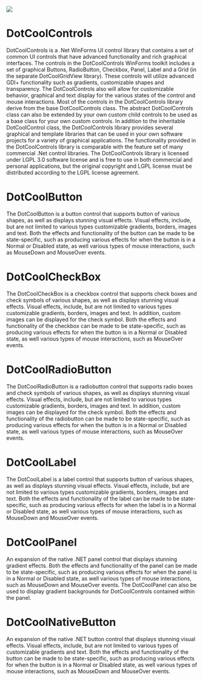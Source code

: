 ![](http://www.tiferix.com/Logos/DotCoolControlsLogo.jpg)



# DotCoolControls

DotCoolControls is a .Net WinForms UI control library that contains a set of common UI controls that have advanced functionality and rich graphical interfaces.  The controls in the DotCoolControls WinForms toolkit includes a set of graphical Buttons, RadioButton, Checkbox, Panel, Label and a Grid (in the separate DotCoolGridView library).  These controls will utilize advanced GDI+ functionality such as gradients, customizable shapes and transparency.  The DotCoolControls also will allow for customizable behavior, graphical and text display for the various states of the control and mouse interactions.  Most of the controls in the DotCoolControls library derive from the base DotCoolControls class.  The abstract DotCoolControls class can also be extended by your own custom child controls to be used as a base class for your own custom controls.  In addition to the inheritable DotCoolControl class, the DotCoolControls library provides several graphical and template libraries that can be used in your own software projects for a variety of graphical applications.  The functionality provided in the DotCoolControls library is comparable with the feature set of many commercial .Net control libraries.  The DotCoolControls library is licensed under LGPL 3.0 software license and is free to use in both commercial and personal applications, but the original copyright and LGPL license must be distributed according to the LGPL license agreement.





# DotCoolButton

The DotCoolButton is a button control that supports button of various shapes, as well as displays stunning visual effects.  Visual effects, include, but are not limited to various types customizable gradients, borders, images and text.  Both the effects and functionality of the button can be made to be state-specific, such as producing various effects for when the button is in a Normal or Disabled state, as well various types of mouse interactions, such as MouseDown and MouseOver events.

# DotCoolCheckBox
The DotCoolCheckBox is a checkbox control that supports check boxes and check symbols of various shapes, as well as displays stunning visual effects.  Visual effects, include, but are not limited to various types customizable gradients, borders, images and text.  In addition, custom images can be displayed for the check symbol.  Both the effects and functionality of the checkbox can be made to be state-specific, such as producing various effects for when the button is in a Normal or Disabled state, as well various types of mouse interactions, such as MouseOver events.

# DotCoolRadioButton
The DotCoolRadioButton is a radiobutton control that supports radio boxes and check symbols of various shapes, as well as displays stunning visual effects.  Visual effects, include, but are not limited to various types customizable gradients, borders, images and text.  In addition, custom images can be displayed for the check symbol.  Both the effects and functionality of the radiobutton can be made to be state-specific, such as producing various effects for when the button is in a Normal or Disabled state, as well various types of mouse interactions, such as MouseOver events.        

# DotCoolLabel
The DotCoolLabel is a label control that supports button of various shapes, as well as displays stunning visual effects.  Visual effects, include, but are not limited to various types customizable gradients, borders, images and text.  Both the effects and functionality of the label can be made to be state-specific, such as producing various effects for when the label is in a Normal or Disabled state, as well various types of mouse interactions, such as MouseDown and MouseOver events.

# DotCoolPanel
An expansion of the native .NET panel control that displays stunning gradient effects.  Both the effects and functionality of the panel can be made to be state-specific, such as producing various effects for when the panel is in a Normal or Disabled state, as well various types of mouse interactions, such as MouseDown and MouseOver events.  The DotCoolPanel can also be used to display gradient backgrounds for DotCoolControls contained within the panel.

# DotCoolNativeButton
An expansion of the native .NET button control that displays stunning visual effects.  Visual effects, include,  but are not limited to various types of customizable gradients and text.  Both the effects and functionality of the button can be made to be state-specific, such as producing various effects for when the button is in a Normal or Disabled state, as well various types of mouse interactions, such as MouseDown and MouseOver events.
